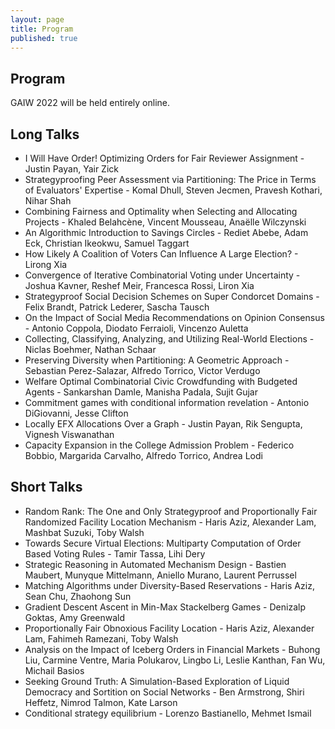 ```yaml
---
layout: page
title: Program
published: true
---
```


## Program

GAIW 2022 will be held entirely online.


## Long Talks

* I Will Have Order! Optimizing Orders for Fair Reviewer Assignment - Justin Payan, Yair Zick
* Strategyproofing Peer Assessment via Partitioning: The Price in Terms of Evaluators' Expertise - Komal Dhull, Steven Jecmen, Pravesh Kothari, Nihar Shah
* Combining Fairness and Optimality when Selecting and Allocating Projects - Khaled Belahcène, Vincent Mousseau, Anaëlle Wilczynski
* An Algorithmic Introduction to Savings Circles - Rediet Abebe, Adam Eck, Christian Ikeokwu, Samuel Taggart
* How Likely A Coalition of Voters Can Influence A Large Election? - Lirong Xia
* Convergence of Iterative Combinatorial Voting under Uncertainty - Joshua Kavner, Reshef Meir, Francesca Rossi, Liron Xia
* Strategyproof Social Decision Schemes on Super Condorcet Domains - Felix Brandt, Patrick Lederer, Sascha Tausch
* On the Impact of Social Media Recommendations on Opinion Consensus - Antonio Coppola, Diodato Ferraioli, Vincenzo Auletta
* Collecting, Classifying, Analyzing, and Utilizing Real-World Elections - Niclas Boehmer, Nathan Schaar
* Preserving Diversity when Partitioning: A Geometric Approach - Sebastian Perez-Salazar, Alfredo Torrico, Victor Verdugo
* Welfare Optimal Combinatorial Civic Crowdfunding with Budgeted Agents - Sankarshan Damle, Manisha Padala, Sujit Gujar
* Commitment games with conditional information revelation - Antonio DiGiovanni, Jesse Clifton
* Locally EFX Allocations Over a Graph - Justin Payan, Rik Sengupta, Vignesh Viswanathan
* Capacity Expansion in the College Admission Problem - Federico Bobbio, Margarida Carvalho, Alfredo Torrico, Andrea Lodi

## Short Talks
* Random Rank: The One and Only Strategyproof and Proportionally Fair Randomized Facility Location Mechanism - Haris Aziz, Alexander Lam, Mashbat Suzuki, Toby Walsh
* Towards Secure Virtual Elections: Multiparty Computation of Order Based Voting Rules - Tamir Tassa, Lihi Dery
* Strategic Reasoning in Automated Mechanism Design - Bastien Maubert, Munyque Mittelmann, Aniello Murano, Laurent Perrussel
* Matching Algorithms under Diversity-Based Reservations - Haris Aziz, Sean Chu, Zhaohong Sun
* Gradient Descent Ascent in Min-Max Stackelberg Games - Denizalp Goktas, Amy Greenwald
* Proportionally Fair Obnoxious Facility Location - Haris Aziz, Alexander Lam, Fahimeh Ramezani, Toby Walsh
* Analysis on the Impact of Iceberg Orders in Financial Markets - Buhong Liu, Carmine Ventre, Maria Polukarov, Lingbo Li, Leslie Kanthan, Fan Wu, Michail Basios
* Seeking Ground Truth: A Simulation-Based Exploration of Liquid Democracy and Sortition on Social Networks - Ben Armstrong, Shiri Heffetz, Nimrod Talmon, Kate Larson
* Conditional strategy equilibrium - Lorenzo Bastianello, Mehmet Ismail
